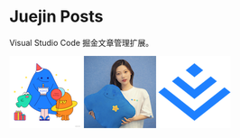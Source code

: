 # Juejin Posts

Visual Studio Code 掘金文章管理扩展。

![](assets/icon-yoyo.png) ![](assets/icon-girl.png) ![](assets/icon-juejin.png)
